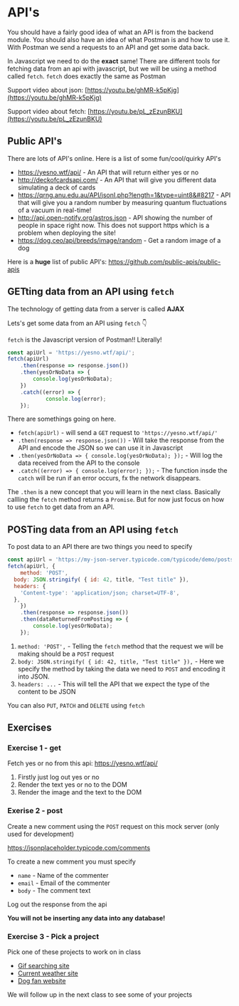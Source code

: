# API's

You should have a fairly good idea of what an API is from the backend module. You should also have an idea of what Postman is and how to use it. With Postman we send a requests to an API and get some data back. 

In Javascript we need to do the **exact** same! There are different tools for fetching data from an api with javascript, but we will be using a method called `fetch`. `fetch` does exactly the same as Postman



Support video about json: [https://youtu.be/ghMR-k5pKjg](https://youtu.be/ghMR-k5pKjg)

Support video about fetch: [https://youtu.be/pL_zEzunBKU](https://youtu.be/pL_zEzunBKU)



## Public API's

There are lots of API's online. Here is a list of some fun/cool/quirky API's

- https://yesno.wtf/api/ - An API that will return either yes or no
- http://deckofcardsapi.com/ - An API that will give you different data simulating a deck of cards
- https://qrng.anu.edu.au/API/jsonI.php?length=1&type=uint8&#8217 - API that will give you a random number by measuring quantum fluctuations of a vacuum in real-time!
- http://api.open-notify.org/astros.json - API showing the number of people in space right now. This does not support https which is a problem when deploying the site!
- https://dog.ceo/api/breeds/image/random - Get a random image of a dog

Here is a **huge** list of public API's: https://github.com/public-apis/public-apis



## GETting data from an API using `fetch`

The technology of getting data from a server is called **AJAX**

Lets's get some data from an API using `fetch` 👇

`fetch` is the Javascript version of Postman!! Literally!

```javascript
const apiUrl = 'https://yesno.wtf/api/';
fetch(apiUrl)
    .then(response => response.json())
    .then(yesOrNoData => {
        console.log(yesOrNoData);
    })
    .catch((error) => {
    		console.log(error);
    });
```

There are somethings going on here. 

- `fetch(apiUrl)` - will send a `GET` request to `'https://yesno.wtf/api/'`
- `.then(response => response.json())` - Will take the response from the API and encode the JSON so we can use it in Javascript
- `.then(yesOrNoData => {
          console.log(yesOrNoData);
      });` - Will log the data received from the API to the console
- `.catch((error) => {
          console.log(error);
          });` -  The function insde the `catch` will be run if an error occurs, fx the network disappears. 

The `.then` is a new concept that you will learn in the next class. Basically callling the `fetch` method returns a `Promise`. But for now just focus on how to use `fetch` to get data from an API. 



## POSTing data from an API using `fetch`

To post data to an API there are two things you need to specify

```javascript
const apiUrl = 'https://my-json-server.typicode.com/typicode/demo/posts';
fetch(apiUrl, {
	method: 'POST',
  body: JSON.stringify( { id: 42, title, "Test title" }),
  headers: {
    'Content-type': 'application/json; charset=UTF-8',
  },
	})
    .then(response => response.json())
    .then(dataReturnedFromPosting => {
        console.log(yesOrNoData);
    });
```

1. `method: 'POST',` - Telling the `fetch` method that the request we will be making should be a `POST` request
2. `body: JSON.stringify( { id: 42, title, "Test title" }),` - Here we specify the method by taking the data we need to `POST` and encoding it into JSON. 
3. `headers: ...` - This will tell the API that we expect the type of the content to be JSON



You can also `PUT`, `PATCH` and `DELETE` using `fetch`



## Exercises



### Exercise 1 - get

Fetch yes or no from this api: https://yesno.wtf/api/

1. Firstly just log out yes or no
2. Render the text yes or no to the DOM
3. Render the image and the text to the DOM



### Exerise 2 - post

Create a new comment using the `POST` request on this mock server (only used for development)

https://jsonplaceholder.typicode.com/comments

To create a new comment you must specify 

- `name` - Name of the commenter
- `email` - Email of the commenter
-  `body` - The comment text

Log out the response from the api

**You will not be inserting any data into any database!**



### Exercise 3 - Pick a project

Pick one of these projects to work on in class

- [Gif searching site](https://github.com/HackYourFuture-CPH/JavaScript/blob/master/javascript3/week1/homework.md#giphy-api)
- [Current weather site](https://github.com/HackYourFuture-CPH/JavaScript/blob/master/javascript3/week1/homework.md#weather-app)
- [Dog fan website](https://github.com/HackYourFuture-CPH/JavaScript/blob/master/javascript3/week1/lesson-plan.md#dog-fan-website)

We will follow up in the next class to see some of your projects
